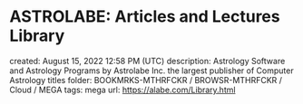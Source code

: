 # ASTROLABE: Articles and Lectures Library

created: August 15, 2022 12:58 PM (UTC)
description: Astrology Software and Astrology Programs by Astrolabe Inc. the largest publisher of Computer Astrology titles
folder: BOOKMRKS-MTHRFCKR / BROWSR-MTHRFCKR / Cloud / MEGA
tags: mega
url: https://alabe.com/Library.html